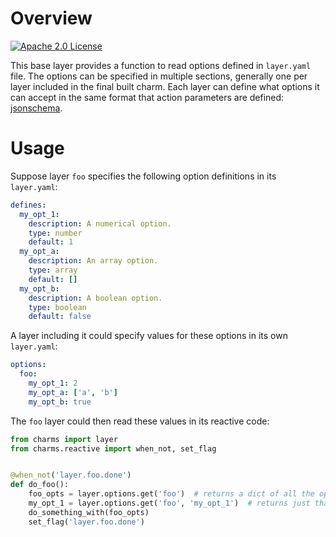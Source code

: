 # Overview
<a href="https://opensource.org/licenses/Apache-2.0"><img src="https://img.shields.io/badge/License-Apache%202.0-blue.svg" alt="Apache 2.0 License"></a>

This base layer provides a function to read options defined in `layer.yaml` file.
The options can be specified in multiple sections, generally one per layer included
in the final built charm.  Each layer can define what options it can accept in the
same format that action parameters are defined: [jsonschema](http://json-schema.org/).


# Usage

Suppose layer `foo` specifies the following option definitions in its `layer.yaml`:

```yaml
defines:
  my_opt_1:
    description: A numerical option.
    type: number
    default: 1
  my_opt_a:
    description: An array option.
    type: array
    default: []
  my_opt_b:
    description: A boolean option.
    type: boolean
    default: false
```

A layer including it could specify values for these options in its own `layer.yaml`:

```yaml
options:
  foo:
    my_opt_1: 2
    my_opt_a: ['a', 'b']
    my_opt_b: true
```

The `foo` layer could then read these values in its reactive code:

```python
from charms import layer
from charms.reactive import when_not, set_flag


@when_not('layer.foo.done')
def do_foo():
    foo_opts = layer.options.get('foo')  # returns a dict of all the options
    my_opt_1 = layer.options.get('foo', 'my_opt_1')  # returns just that option
    do_something_with(foo_opts)
    set_flag('layer.foo.done')
```
